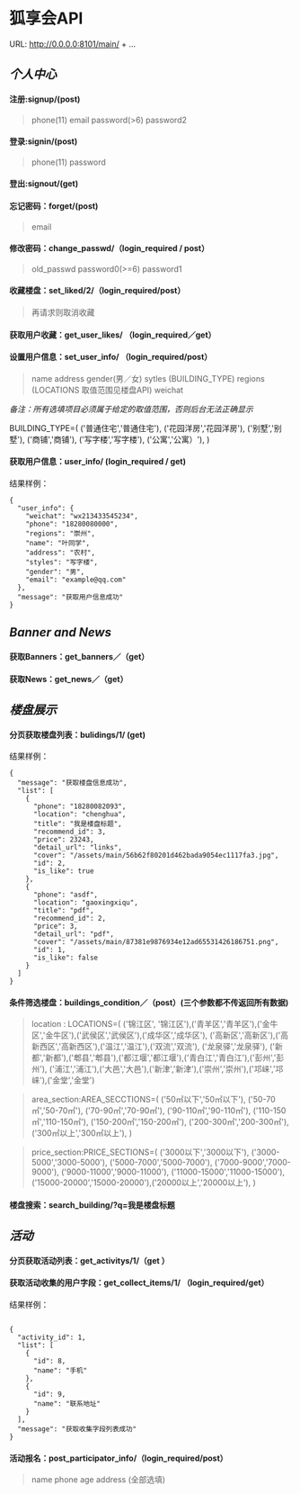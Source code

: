 # 狐享会API

URL: http://0.0.0.0:8101/main/ + ...

## *个人中心*

#### 注册:signup/(post)
>phone(11) email password(>6) password2

#### 登录:signin/(post)
>phone(11) password

#### 登出:signout/(get)

#### 忘记密码：forget/(post)
>email

#### 修改密码：change_passwd/（login_required / post）
>old_passwd  password0(>=6)  password1

#### 收藏楼盘：set_liked/2/（login_required/post）
>再请求则取消收藏

#### 获取用户收藏：get_user_likes/ （login_required／get）

#### 设置用户信息：set_user_info/ （login_required/post）
>name address gender(男／女) sytles (BUILDING_TYPE) regions (LOCATIONS 取值范围见楼盘API)
weichat

*备注：所有选填项目必须属于给定的取值范围，否则后台无法正确显示*

BUILDING_TYPE=(
    ('普通住宅','普通住宅'), ('花园洋房','花园洋房'), ('别墅','别墅'), ('商铺','商铺'), ('写字楼','写字楼'), ('公寓','公寓）'),
)
#### 获取用户信息：user_info/ (login_required / get)
结果样例：
```
{
  "user_info": {
    "weichat": "wx213433545234",
    "phone": "18280080000",
    "regions": "崇州",
    "name": "叶同学",
    "address": "农村",
    "styles": "写字楼",
    "gender": "男",
    "email": "example@qq.com"
  },
  "message": "获取用户信息成功"
}

```


## *Banner and News*

#### 获取Banners：get_banners／（get）
#### 获取News：get_news／（get）






## *楼盘展示*

#### 分页获取楼盘列表：bulidings/1/ (get)
结果样例：
```
{
  "message": "获取楼盘信息成功",
  "list": [
    {
      "phone": "18280082093",
      "location": "chenghua",
      "title": "我是楼盘标题",
      "recommend_id": 3,
      "price": 23243,
      "detail_url": "links",
      "cover": "/assets/main/56b62f80201d462bada9054ec1117fa3.jpg",
      "id": 2,
      "is_like": true
    },
    {
      "phone": "asdf",
      "location": "gaoxingxiqu",
      "title": "pdf",
      "recommend_id": 2,
      "price": 3,
      "detail_url": "pdf",
      "cover": "/assets/main/87381e9876934e12ad65531426186751.png",
      "id": 1,
      "is_like": false
    }
  ]
}
```

#### 条件筛选楼盘：buildings_condition／（post）(三个参数都不传返回所有数据)
>location : LOCATIONS=(
    ('锦江区', '锦江区'),('青羊区','青羊区'),('金牛区','金牛区'),('武侯区','武侯区'),('成华区','成华区'),
    ('高新区','高新区'),('高新西区','高新西区'),('温江','温江'),('双流','双流'), ('龙泉驿','龙泉驿'),
    ('新都','新都'),('郫县','郫县'),('都江堰','都江堰'),('青白江','青白江'),('彭州','彭州'),
    ('浦江','浦江'),('大邑','大邑'),('新津','新津'),('崇州','崇州'),('邛崃','邛崃'),('金堂','金堂')

>area_section:AREA_SECCTIONS=(
    ('50㎡以下','50㎡以下'), ('50-70㎡','50-70㎡'), ('70-90㎡','70-90㎡'), ('90-110㎡','90-110㎡'),
    ('110-150㎡','110-150㎡'), ('150-200㎡','150-200㎡'), ('200-300㎡','200-300㎡'),('300㎡以上','300㎡以上'),
)

>price_section:PRICE_SECTIONS=(
    ('3000以下','3000以下'), ('3000-5000','3000-5000'), ('5000-7000','5000-7000'), ('7000-9000','7000-9000'),
    ('9000-11000','9000-11000'), ('11000-15000','11000-15000'), ('15000-20000','15000-20000'),('20000以上','20000以上'),
)

#### 楼盘搜索：search_building/?q=我是楼盘标题



## *活动*

#### 分页获取活动列表：get_activitys/1/（get ）

#### 获取活动收集的用户字段：get_collect_items/1/ （login_required/get）

结果样例：

```

{
  "activity_id": 1,
  "list": [
    {
      "id": 8,
      "name": "手机"
    },
    {
      "id": 9,
      "name": "联系地址"
    }
  ],
  "message": "获取收集字段列表成功"
}
```

#### 活动报名：post_participator_info/（login_required/post）

>name phone age address (全部选填)



